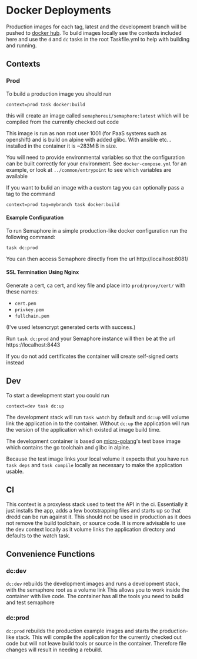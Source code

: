 # Docker Deployments

Production images for each tag, latest and the development branch will be pushed to [docker hub](https://hub.docker.com/r/semaphoreui/semaphore).
To build images locally see the contexts included here and use the `d` and `dc` tasks in the root Taskfile.yml to help with building and running.

## Contexts

### Prod

To build a production image you should run

    context=prod task docker:build
    
this will create an image called `semaphoreui/semaphore:latest` which will be compiled from the currently checked out code

This image is run as non root user 1001 (for PaaS systems such as openshift) and is build on alpine with added glibc.
With ansible etc... installed in the container it is ~283MiB in size.

You will need to provide environmental variables so that the configuration can be built correctly for your environment.
See `docker-compose.yml` for an example, or look at `../common/entrypoint` to see which variables are available
        
If you want to bulid an image with a custom tag you can optionally pass a tag to the command

    context=prod tag=mybranch task docker:build
    
#### Example Configuration

To run Semaphore in a simple production-like docker configuration run the following command:

    task dc:prod

You can then access Semaphore directly from the url http://localhost:8081/

#### SSL Termination Using Nginx

Generate a cert, ca cert, and key file and place into `prod/proxy/cert/` with
these names:

* `cert.pem`
* `privkey.pem`
* `fullchain.pem`

(I've used letsencrypt generated certs with success.)

Run `task dc:prod` and your Semaphore instance will then be at the url
https://localhost:8443

If you do not add certificates the container will create self-signed certs instead

## Dev

To start a development start you could run
```
context=dev task dc:up
```
The development stack will run `task watch` by default and `dc:up` will volume link the application in to the container.
Without `dc:up` the application will run the version of the application which existed at image build time.

The development container is based on [micro-golang](https://github.com/twhiston/micro-golang)'s test base image
which contains the go toolchain and glibc in alpine.

Because the test image links your local volume it expects that you have run `task deps` and `task compile` locally 
as necessary to make the application usable.

## CI

This context is a proxyless stack used to test the API in the ci. Essentially it just installs the app, adds a few bootstrapping files
and starts up so that dredd can be run against it. This should not be used in production as it does not remove the build toolchain,
or source code.
It is more advisable to use the dev context locally as it volume links the application directory and defaults to the watch task.

## Convenience Functions

### dc:dev

`dc:dev` rebuilds the development images and runs a development stack, with the semaphore root as a volume link
This allows you to work inside the container with live code. The container has all the tools you need to build and test semaphore

### dc:prod
   
`dc:prod` rebuilds the production example images and starts the production-like stack. 
This will compile the application for the currently checked out code but will not leave build tools or source in the container.
Therefore file changes will result in needing a rebuild.
